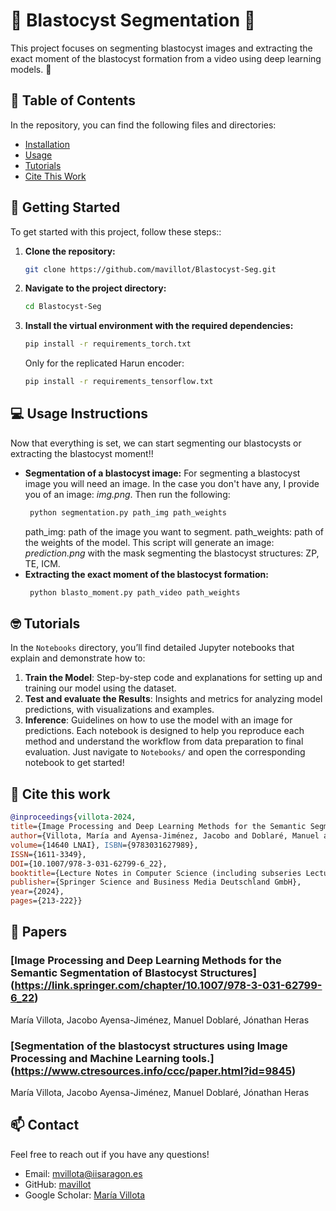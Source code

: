 # 🌟 Blastocyst Segmentation 🌟

This project focuses on segmenting blastocyst images and extracting the exact moment of the blastocyst formation from a video using deep learning models. 🐾

## 📂 Table of Contents
In the repository, you can find the following files and directories:

- [Installation](#installation)
- [Usage](#usage)
- [Tutorials](#tutorials)
- [Cite This Work](#cite-this-work)


## 🎯 Getting Started
To get started with this project, follow these steps::
1. **Clone the repository:**
      ```bash
   git clone https://github.com/mavillot/Blastocyst-Seg.git
2. **Navigate to the project directory:**
   ```bash
   cd Blastocyst-Seg
3. **Install the virtual environment with the required dependencies:**
   ```bash
   pip install -r requirements_torch.txt
   ```
   Only for the replicated Harun encoder:
   ```bash
   pip install -r requirements_tensorflow.txt
   ```
## 💻 Usage Instructions
Now that everything is set, we can start segmenting our blastocysts or extracting the blastocyst moment!!
- **Segmentation of a blastocyst image:**
  For segmenting a blastocyst image you will need an image. In the case you don't have any, I provide you of an image: *img.png*.
  Then run the following:
  ```bash
   python segmentation.py path_img path_weights
   ```
   path_img: path of the image you want to segment.
   path_weights: path of the weights of the model.
   This script will generate an image: *prediction.png* with the mask segmenting the blastocyst structures: ZP, TE, ICM.
- **Extracting the exact moment of the blastocyst formation:**
  ```bash
   python blasto_moment.py path_video path_weights
   ```
## 🤓 Tutorials
In the `Notebooks` directory, you’ll find detailed Jupyter notebooks that explain and demonstrate how to:
1. **Train the Model**: Step-by-step code and explanations for setting up and training our model using the dataset.
2. **Test and evaluate the Results**: Insights and metrics for analyzing model predictions, with visualizations and examples.
3. **Inference**: Guidelines on how to use the model with an image for predictions.
Each notebook is designed to help you reproduce each method and understand the workflow from data preparation to final evaluation. Just navigate to `Notebooks/` and open the corresponding notebook to get started!

## 📖 Cite this work
```bibtex
@inproceedings{villota-2024,
title={Image Processing and Deep Learning Methods for the Semantic Segmentation of Blastocyst Structures},
author={Villota, María and Ayensa-Jiménez, Jacobo and Doblaré, Manuel and Heras, Jónathan},
volume={14640 LNAI}, ISBN={9783031627989},
ISSN={1611-3349},
DOI={10.1007/978-3-031-62799-6_22},
booktitle={Lecture Notes in Computer Science (including subseries Lecture Notes in Artificial Intelligence and Lecture Notes in Bioinformatics)},
publisher={Springer Science and Business Media Deutschland GmbH},
year={2024},
pages={213-222}}
```

## 📑 Papers
### [Image Processing and Deep Learning Methods for the Semantic Segmentation of Blastocyst Structures] (https://link.springer.com/chapter/10.1007/978-3-031-62799-6_22)
María Villota, Jacobo Ayensa-Jiménez, Manuel Doblaré, Jónathan Heras 
### [Segmentation of the blastocyst structures using Image Processing and Machine Learning tools.] (https://www.ctresources.info/ccc/paper.html?id=9845)
María Villota, Jacobo Ayensa-Jiménez, Manuel Doblaré, Jónathan Heras 


## 📫 Contact
Feel free to reach out if you have any questions!
- Email: [mvillota@iisaragon.es](mvillota@iisaragon.es)
- GitHub: [mavillot](https://github.com/mavillot)
- Google Scholar: [María Villota](https://scholar.google.es/citations?hl=es&user=IeGlMh8AAAAJ)
